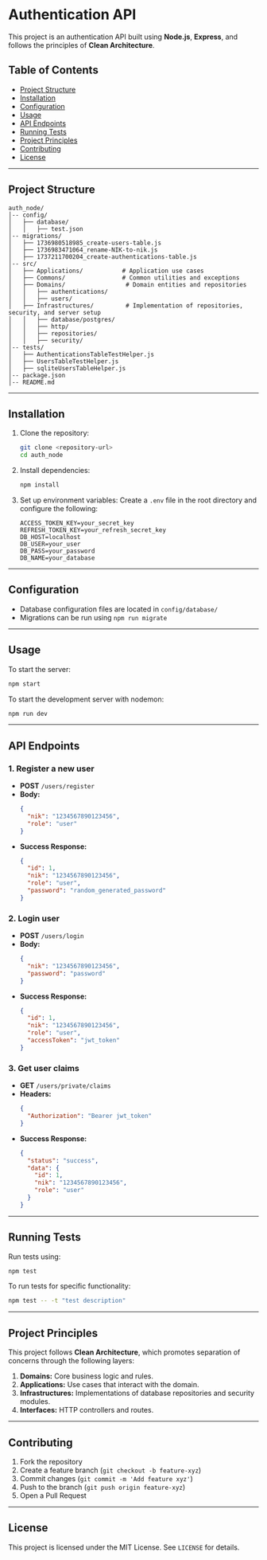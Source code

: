 # Authentication API

This project is an authentication API built using **Node.js**, **Express**, and follows the principles of **Clean Architecture**.

## Table of Contents
- [Project Structure](#project-structure)
- [Installation](#installation)
- [Configuration](#configuration)
- [Usage](#usage)
- [API Endpoints](#api-endpoints)
- [Running Tests](#running-tests)
- [Project Principles](#project-principles)
- [Contributing](#contributing)
- [License](#license)

---

## Project Structure

```
auth_node/
│-- config/
│   ├── database/
│   │   ├── test.json
│-- migrations/
│   ├── 1736980518985_create-users-table.js
│   ├── 1736983471064_rename-NIK-to-nik.js
│   ├── 1737211700204_create-authentications-table.js
│-- src/
│   ├── Applications/           # Application use cases
│   ├── Commons/                # Common utilities and exceptions
│   ├── Domains/                 # Domain entities and repositories
│   │   ├── authentications/
│   │   ├── users/
│   ├── Infrastructures/         # Implementation of repositories, security, and server setup
│   │   ├── database/postgres/
│   │   ├── http/
│   │   ├── repositories/
│   │   ├── security/
│-- tests/
│   ├── AuthenticationsTableTestHelper.js
│   ├── UsersTableTestHelper.js
│   ├── sqliteUsersTableHelper.js
│-- package.json
│-- README.md
```

---

## Installation

1. Clone the repository:
   ```bash
   git clone <repository-url>
   cd auth_node
   ```
2. Install dependencies:
   ```bash
   npm install
   ```
3. Set up environment variables:
   Create a `.env` file in the root directory and configure the following:
   ```env
   ACCESS_TOKEN_KEY=your_secret_key
   REFRESH_TOKEN_KEY=your_refresh_secret_key
   DB_HOST=localhost
   DB_USER=your_user
   DB_PASS=your_password
   DB_NAME=your_database
   ```

---

## Configuration

- Database configuration files are located in `config/database/`
- Migrations can be run using `npm run migrate`

---

## Usage

To start the server:
```bash
npm start
```

To start the development server with nodemon:
```bash
npm run dev
```

---

## API Endpoints

### 1. Register a new user
- **POST** `/users/register`
- **Body:**
  ```json
  {
    "nik": "1234567890123456",
    "role": "user"
  }
  ```
- **Success Response:**
  ```json
  {
    "id": 1,
    "nik": "1234567890123456",
    "role": "user",
    "password": "random_generated_password"
  }
  ```

### 2. Login user
- **POST** `/users/login`
- **Body:**
  ```json
  {
    "nik": "1234567890123456",
    "password": "password"
  }
  ```
- **Success Response:**
  ```json
  {
    "id": 1,
    "nik": "1234567890123456",
    "role": "user",
    "accessToken": "jwt_token"
  }
  ```

### 3. Get user claims
- **GET** `/users/private/claims`
- **Headers:**
  ```json
  {
    "Authorization": "Bearer jwt_token"
  }
  ```
- **Success Response:**
  ```json
  {
    "status": "success",
    "data": {
      "id": 1,
      "nik": "1234567890123456",
      "role": "user"
    }
  }
  ```

---

## Running Tests

Run tests using:
```bash
npm test
```

To run tests for specific functionality:
```bash
npm test -- -t "test description"
```

---

## Project Principles

This project follows **Clean Architecture**, which promotes separation of concerns through the following layers:
1. **Domains:** Core business logic and rules.
2. **Applications:** Use cases that interact with the domain.
3. **Infrastructures:** Implementations of database repositories and security modules.
4. **Interfaces:** HTTP controllers and routes.

---

## Contributing

1. Fork the repository
2. Create a feature branch (`git checkout -b feature-xyz`)
3. Commit changes (`git commit -m 'Add feature xyz'`)
4. Push to the branch (`git push origin feature-xyz`)
5. Open a Pull Request

---

## License

This project is licensed under the MIT License. See `LICENSE` for details.
